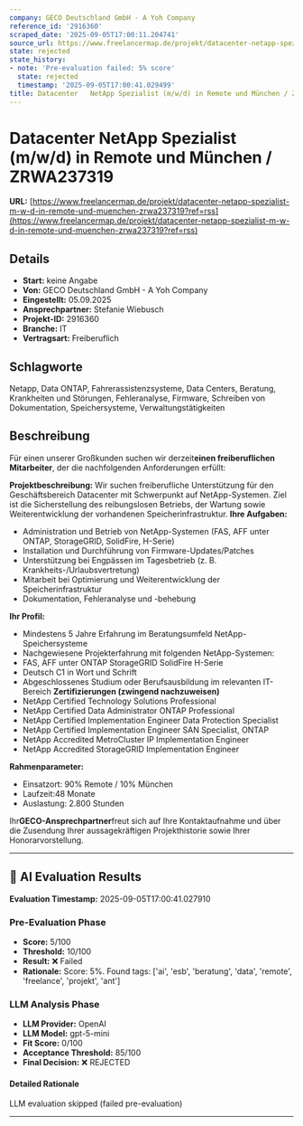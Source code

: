 ```yaml
---
company: GECO Deutschland GmbH - A Yoh Company
reference_id: '2916360'
scraped_date: '2025-09-05T17:00:11.204741'
source_url: https://www.freelancermap.de/projekt/datacenter-netapp-spezialist-m-w-d-in-remote-und-muenchen-zrwa237319?ref=rss
state: rejected
state_history:
- note: 'Pre-evaluation failed: 5% score'
  state: rejected
  timestamp: '2025-09-05T17:00:41.029499'
title: Datacenter   NetApp Spezialist (m/w/d) in Remote und München / ZRWA237319
---
```



# Datacenter   NetApp Spezialist (m/w/d) in Remote und München / ZRWA237319
**URL:** [https://www.freelancermap.de/projekt/datacenter-netapp-spezialist-m-w-d-in-remote-und-muenchen-zrwa237319?ref=rss](https://www.freelancermap.de/projekt/datacenter-netapp-spezialist-m-w-d-in-remote-und-muenchen-zrwa237319?ref=rss)
## Details
- **Start:** keine Angabe
- **Von:** GECO Deutschland GmbH - A Yoh Company
- **Eingestellt:** 05.09.2025
- **Ansprechpartner:** Stefanie Wiebusch
- **Projekt-ID:** 2916360
- **Branche:** IT
- **Vertragsart:** Freiberuflich

## Schlagworte
Netapp, Data ONTAP, Fahrerassistenzsysteme, Data Centers, Beratung, Krankheiten und Störungen, Fehleranalyse, Firmware, Schreiben von Dokumentation, Speichersysteme, Verwaltungstätigkeiten

## Beschreibung
Für einen unserer Großkunden suchen wir derzeit**einen freiberuflichen Mitarbeiter**, der die nachfolgenden Anforderungen erfüllt:

**Projektbeschreibung:**
Wir suchen freiberufliche Unterstützung für den Geschäftsbereich Datacenter mit Schwerpunkt auf NetApp-Systemen. Ziel ist die Sicherstellung des reibungslosen Betriebs, der Wartung sowie Weiterentwicklung der vorhandenen Speicherinfrastruktur.
**Ihre Aufgaben:**

- Administration und Betrieb von NetApp-Systemen (FAS, AFF unter ONTAP, StorageGRID, SolidFire, H-Serie)
- Installation und Durchführung von Firmware-Updates/Patches
- Unterstützung bei Engpässen im Tagesbetrieb (z. B. Krankheits-/Urlaubsvertretung)
- Mitarbeit bei Optimierung und Weiterentwicklung der Speicherinfrastruktur
- Dokumentation, Fehleranalyse und -behebung

**Ihr Profil:**

- Mindestens 5 Jahre Erfahrung im Beratungsumfeld NetApp-Speichersysteme
- Nachgewiesene Projekterfahrung mit folgenden NetApp-Systemen:
- FAS, AFF unter ONTAP
StorageGRID
SolidFire
H-Serie
- Deutsch C1 in Wort und Schrift
- Abgeschlossenes Studium oder Berufsausbildung im relevanten IT-Bereich
**Zertifizierungen (zwingend nachzuweisen)**
- NetApp Certified Technology Solutions Professional
- NetApp Certified Data Administrator ONTAP Professional
- NetApp Certified Implementation Engineer Data Protection Specialist
- NetApp Certified Implementation Engineer SAN Specialist, ONTAP
- NetApp Accredited MetroCluster IP Implementation Engineer
- NetApp Accredited StorageGRID Implementation Engineer

**Rahmenparameter:**

- Einsatzort: 90% Remote / 10% München
- Laufzeit:48 Monate
- Auslastung: 2.800 Stunden

Ihr**GECO-Ansprechpartner**freut sich auf Ihre Kontaktaufnahme und über die Zusendung Ihrer aussagekräftigen Projekthistorie sowie Ihrer Honorarvorstellung.

---

## 🤖 AI Evaluation Results

**Evaluation Timestamp:** 2025-09-05T17:00:41.027910

### Pre-Evaluation Phase
- **Score:** 5/100
- **Threshold:** 10/100
- **Result:** ❌ Failed
- **Rationale:** Score: 5%. Found tags: ['ai', 'esb', 'beratung', 'data', 'remote', 'freelance', 'projekt', 'ant']

### LLM Analysis Phase
- **LLM Provider:** OpenAI
- **LLM Model:** gpt-5-mini
- **Fit Score:** 0/100
- **Acceptance Threshold:** 85/100
- **Final Decision:** ❌ REJECTED

#### Detailed Rationale
LLM evaluation skipped (failed pre-evaluation)

---

